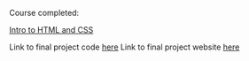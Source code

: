 Course completed:

[Intro to HTML and CSS](https://www.udacity.com/course/intro-to-html-and-css--ud304)

Link to final project code [here](https://github.com/BMariscal/portfolio_project)
Link to final project website [here](https://bmariscal.github.io/portfolio_project/)
